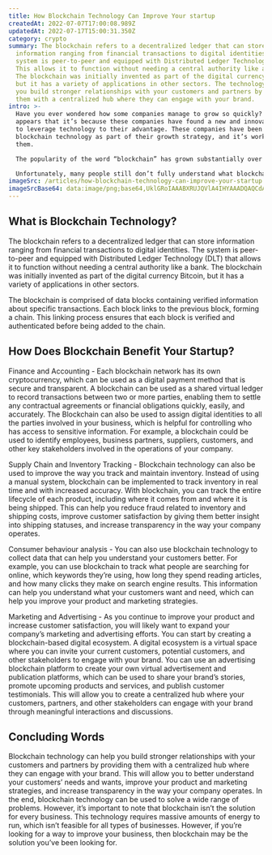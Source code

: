 ```yaml
---
title: How Blockchain Technology Can Improve Your startup
createdAt: 2022-07-07T17:00:08.989Z
updatedAt: 2022-07-17T15:00:31.350Z
category: crypto
summary: The blockchain refers to a decentralized ledger that can store
  information ranging from financial transactions to digital identities. The
  system is peer-to-peer and equipped with Distributed Ledger Technology (DLT)
  This allows it to function without needing a central authority like a bank.
  The blockchain was initially invented as part of the digital currency Bitcoin,
  but it has a variety of applications in other sectors. The technology can help
  you build stronger relationships with your customers and partners by providing
  them with a centralized hub where they can engage with your brand.
intro: >-
  Have you ever wondered how some companies manage to grow so quickly? It
  appears that it’s because these companies have found a new and innovative way
  to leverage technology to their advantage. These companies have been using
  blockchain technology as part of their growth strategy, and it’s working for
  them. 

  The popularity of the word “blockchain” has grown substantially over the last couple of years. For example, you might recall the crypto craze in late 2017 when Bitcoin prices skyrocketed. That’s because blockchain is what made cryptocurrencies possible in the first place, serving as a trustless digital ledger to track transactions without needing an intermediary like a bank or other third party.

  Unfortunately, many people still don’t fully understand what blockchain is or why it matters. But regardless of where you stand on this technology, you should know that blockchain isn’t just useful for cryptocurrency anymore—it can be used to improve almost any business model.
imageSrc: /articles/how-blockchain-technology-can-improve-your-startup.png
imageSrcBase64: data:image/png;base64,UklGRoIAAABXRUJQVlA4IHYAAADQAQCdASoKAAoAAUAmJQBOgB+AmbkESAD+/Yvytow78O+S5hBNb1zN/j3+5z+3X40kdcQ9ZueflxM1g9kyrzBIrtZr8UMp2P/QVZ2b24KYPr+dslewFUh9VpwVHPD+6djPdskPoiQfmlCs4snxAQ8EqijXwAAA
---
```


## What is Blockchain Technology?

The blockchain refers to a decentralized ledger that can store information ranging from financial transactions to digital identities. The system is peer-to-peer and equipped with Distributed Ledger Technology (DLT) that allows it to function without needing a central authority like a bank. The blockchain was initially invented as part of the digital currency Bitcoin, but it has a variety of applications in other sectors.

The blockchain is comprised of data blocks containing verified information about specific transactions. Each block links to the previous block, forming a chain. This linking process ensures that each block is verified and authenticated before being added to the chain.

## How Does Blockchain Benefit Your Startup?

Finance and Accounting - Each blockchain network has its own cryptocurrency, which can be used as a digital payment method that is secure and transparent. A blockchain can be used as a shared virtual ledger to record transactions between two or more parties, enabling them to settle any contractual agreements or financial obligations quickly, easily, and accurately.
The Blockchain can also be used to assign digital identities to all the parties involved in your business, which is helpful for controlling who has access to sensitive information. For example, a blockchain could be used to identify employees, business partners, suppliers, customers, and other key stakeholders involved in the operations of your company.

Supply Chain and Inventory Tracking - Blockchain technology can also be used to improve the way you track and maintain inventory. Instead of using a manual system, blockchain can be implemented to track inventory in real time and with increased accuracy. With blockchain, you can track the entire lifecycle of each product, including where it comes from and where it is being shipped. This can help you reduce fraud related to inventory and shipping costs, improve customer satisfaction by giving them better insight into shipping statuses, and increase transparency in the way your company operates.

Consumer behaviour analysis - You can also use blockchain technology to collect data that can help you understand your customers better. For example, you can use blockchain to track what people are searching for online, which keywords they’re using, how long they spend reading articles, and how many clicks they make on search engine results. This information can help you understand what your customers want and need, which can help you improve your product and marketing strategies.

Marketing and Advertising - As you continue to improve your product and increase customer satisfaction, you will likely want to expand your company’s marketing and advertising efforts. You can start by creating a blockchain-based digital ecosystem. A digital ecosystem is a virtual space where you can invite your current customers, potential customers, and other stakeholders to engage with your brand.
You can use an advertising blockchain platform to create your own virtual advertisement and publication platforms, which can be used to share your brand’s stories, promote upcoming products and services, and publish customer testimonials. This will allow you to create a centralized hub where your customers, partners, and other stakeholders can engage with your brand through meaningful interactions and discussions.

## Concluding Words

Blockchain technology can help you build stronger relationships with your customers and partners by providing them with a centralized hub where they can engage with your brand. This will allow you to better understand your customers’ needs and wants, improve your product and marketing strategies, and increase transparency in the way your company operates.
In the end, blockchain technology can be used to solve a wide range of problems. However, it’s important to note that blockchain isn’t the solution for every business. This technology requires massive amounts of energy to run, which isn’t feasible for all types of businesses.
However, if you’re looking for a way to improve your business, then blockchain may be the solution you’ve been looking for.
